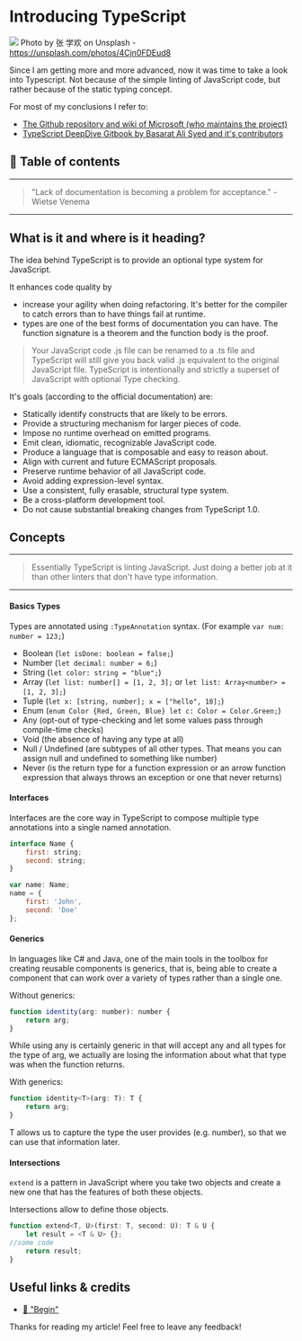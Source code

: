 # Introducing TypeScript

[<img src="https://images.unsplash.com/photo-1498309313100-e308c8946b45?dpr=2&auto=format&fit=crop&w=1080&h=1620&q=80&cs=tinysrgb&crop=">](
https://unsplash.com/photos/4Cjn0FDEud8)
Photo by 张 学欢 on Unsplash - https://unsplash.com/photos/4Cjn0FDEud8


Since I am getting more and more advanced, now it was time to take a look into Typescript. Not because of the simple linting of JavaScript code, but rather because of the static typing concept.

For most of my conclusions I refer to: 

- [The Github repository and wiki of Microsoft (who maintains the project)](https://github.com/Microsoft/TypeScript/wiki/TypeScript-Design-Goals)
- [TypeScript DeepDive Gitbook by Basarat Ali Syed and it's contributors](https://basarat.gitbooks.io/typescript/docs/why-typescript.html)


## 📄 Table of contents


---
> "Lack of documentation is becoming a problem for acceptance." - Wietse Venema

---

## What is it and where is it heading?

The idea behind TypeScript is to provide an optional type system for JavaScript. 

It enhances code quality by
- increase your agility when doing refactoring. It's better for the compiler to catch errors than to have things fail at runtime.
- types are one of the best forms of documentation you can have. The function signature is a theorem and the function body is the proof.

> Your JavaScript code .js file can be renamed to a .ts file and TypeScript will still give you back valid .js equivalent to the original JavaScript file. TypeScript is intentionally and strictly a superset of JavaScript with optional Type checking.

It's goals (according to the official documentation) are:
- Statically identify constructs that are likely to be errors.
- Provide a structuring mechanism for larger pieces of code.
- Impose no runtime overhead on emitted programs.
- Emit clean, idiomatic, recognizable JavaScript code.
- Produce a language that is composable and easy to reason about.
- Align with current and future ECMAScript proposals.
- Preserve runtime behavior of all JavaScript code.
- Avoid adding expression-level syntax.
- Use a consistent, fully erasable, structural type system.
- Be a cross-platform development tool.
- Do not cause substantial breaking changes from TypeScript 1.0.

## Concepts

___
> Essentially TypeScript is linting JavaScript. Just doing a better job at it than other linters that don't have type information.
___

#### Basics Types

Types are annotated using `:TypeAnnotation` syntax. (For example `var num: number = 123;`)

- Boolean (`let isDone: boolean = false;`)
- Number (`let decimal: number = 6;`)
- String (`let color: string = "blue";`)
- Array  (`let list: number[] = [1, 2, 3];` or `let list: Array<number> = [1, 2, 3];`)
- Tuple (`let x: [string, number]; x = ["hello", 10];`)
- Enum (`enum Color {Red, Green, Blue} let c: Color = Color.Green;`)
- Any (opt-out of type-checking and let some values pass through compile-time checks)
- Void (the absence of having any type at all)
- Null / Undefined (are subtypes of all other types. That means you can assign null and undefined to something like number)
- Never (is the return type for a function expression or an arrow function expression that always throws an exception or one that never returns)

#### Interfaces

Interfaces are the core way in TypeScript to compose multiple type annotations into a single named annotation.

```javascript 
interface Name {
    first: string;
    second: string;
}

var name: Name;
name = {
    first: 'John',
    second: 'Doe'
};
```

#### Generics

In languages like C# and Java, one of the main tools in the toolbox for creating reusable components is generics, that is, being able to create a component that can work over a variety of types rather than a single one. 

Without generics:
```javascript
function identity(arg: number): number {
    return arg;
}
```
While using any is certainly generic in that will accept any and all types for the type of arg, we actually are losing the information about what that type was when the function returns.


With generics:
```javascript
function identity<T>(arg: T): T {
    return arg;
}
```
T allows us to capture the type the user provides (e.g. number), so that we can use that information later.


#### Intersections

`extend` is a pattern in JavaScript where you take two objects and create a new one that has the features of both these objects.

Intersections allow to define those objects.

```javascript
function extend<T, U>(first: T, second: U): T & U {
    let result = <T & U> {};
//some code
    return result;
}
```









## Useful links & credits
- [📄 "Begin"](afgafgadgads)



Thanks for reading my article! Feel free to leave any feedback! 


<!-- Written by Daniel Deutsch (deudan1010@gmail.com) -->
